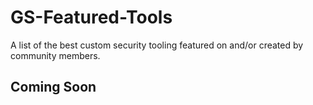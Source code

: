 # GS-Featured-Tools
A list of the best custom security tooling featured on and/or created by community members.

## Coming Soon
